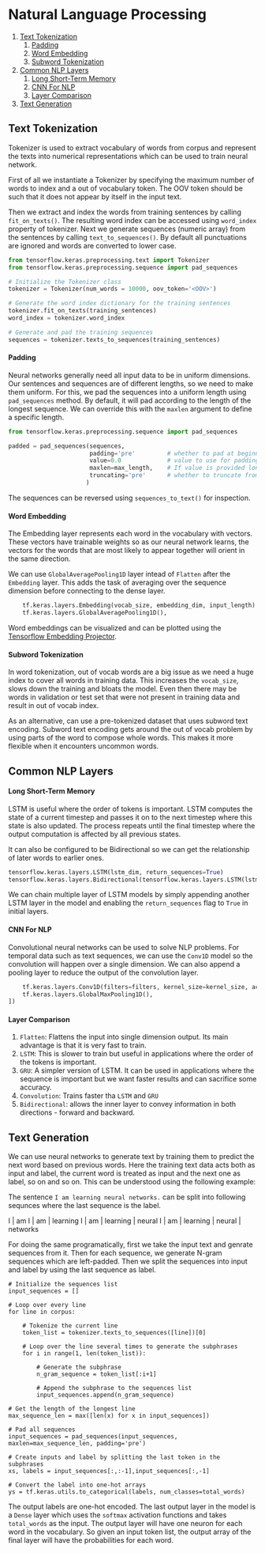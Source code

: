 # Natural Language Processing

1. [Text Tokenization](#text-tokenization)
    1. [Padding](#padding)
    2. [Word Embedding](#word-embedding)
    3. [Subword Tokenization](#subword-tokenization)
2. [Common NLP Layers](#common-nlp-layers)
    1. [Long Short-Term Memory](#long-short-term-memory)
    2. [CNN For NLP](#cnn-for-nlp)
    3. [Layer Comparison](#layer-comparison)
3. [Text Generation](#text-generation)

## Text Tokenization

Tokenizer is used to extract vocabulary of words from corpus and represent the texts into numerical representations which can be used to train neural network.

First of all we instantiate a Tokenizer by specifying the maximum number of words to index and a out of vocabulary token. The OOV token should be such that it does not appear by itself in the input text.

Then we extract and index the words from training sentences by calling `fit_on_texts()`. The resulting word index can be accessed using `word_index` property of tokenizer. Next we generate sequences (numeric array) from the sentences by calling `text_to_sequences()`. By default all punctuations are ignored and words are converted to lower case. 

```python
from tensorflow.keras.preprocessing.text import Tokenizer
from tensorflow.keras.preprocessing.sequence import pad_sequences

# Initialize the Tokenizer class
tokenizer = Tokenizer(num_words = 10000, oov_token='<OOV>')

# Generate the word index dictionary for the training sentences
tokenizer.fit_on_texts(training_sentences)
word_index = tokenizer.word_index

# Generate and pad the training sequences
sequences = tokenizer.texts_to_sequences(training_sentences)
```

#### Padding

Neural networks generally need all input data to be in uniform dimensions. Our sentences and sequences are of different lengths, so we need to make them uniform. For this, we pad the sequences into a uniform length using `pad_sequences` method. By default, it will pad according to the length of the longest sequence. We can override this with the `maxlen` argument to define a specific length.

```python
from tensorflow.keras.preprocessing.sequence import pad_sequences

padded = pad_sequences(sequences,
                       padding='pre'         # whether to pad at beginning (pre) or end(post), default pre
                       value=0.0             # value to use for padding, defaults to zero
                       maxlen=max_length,    # If value is provided longer sequences are truncated
                       truncating='pre'      # whether to truncate from begining or end
                      )
```

The sequences can be reversed using `sequences_to_text()` for inspection.

#### Word Embedding

The Embedding layer represents each word in the vocabulary with vectors. These vectors have trainable weights so as our neural network learns, the vectors for the words that are most likely to appear together will orient in the same direction.

We can use `GlobalAveragePooling1D` layer intead of `Flatten` after the `Embedding` layer. This adds the task of averaging over the sequence dimension before connecting to the dense layer.

```python
    tf.keras.layers.Embedding(vocab_size, embedding_dim, input_length)
    tf.keras.layers.GlobalAveragePooling1D(),
```

Word embeddings can be visualized and can be plotted using the [Tensorflow Embedding Projector](https://projector.tensorflow.org/).

#### Subword Tokenization

In word tokenization, out of vocab words are a big issue as we need a huge index to cover all words in training data. This increases the `vocab_size`, slows down the training and bloats the model. Even then there may be words in validation or test set that were not present in training data and result in out of vocab index.

As an alternative, can use a pre-tokenized dataset that uses subword text encoding. Subword text encoding gets around the out of vocab problem by using parts of the word to compose whole words. This makes it more flexible when it encounters uncommon words.

## Common NLP Layers

#### Long Short-Term Memory

LSTM is useful where the order of tokens is important. LSTM computes the state of a current timestep and passes it on to the next timestep where this state is also updated. The process repeats until the final timestep where the output computation is affected by all previous states. 

It can also be configured to be Bidirectional so we can get the relationship of later words to earlier ones. 

```python
tensorflow.keras.layers.LSTM(lstm_dim, return_sequences=True)
tensorflow.keras.layers.Bidirectional(tensorflow.keras.layers.LSTM(lstm_dim))
```

We can chain multiple layer of LSTM models by simply appending another LSTM layer in the model and enabling the `return_sequences` flag to `True` in initial layers. 

#### CNN For NLP 

Convolutional neural networks can be used to solve NLP problems. For temporal data such as text sequences, we can use the `Conv1D` model so the convolution will happen over a single dimension. We can also append a pooling layer to reduce the output of the convolution layer. 

```python
    tf.keras.layers.Conv1D(filters=filters, kernel_size=kernel_size, activation='relu'),
    tf.keras.layers.GlobalMaxPooling1D(),
])
```

#### Layer Comparison

1. `Flatten`: Flattens the input into single dimension output. Its main advantage is that it is very fast to train.
2. `LSTM`: This is slower to train but useful in applications where the order of the tokens is important.
3. `GRU`: A simpler version of LSTM. It can be used in applications where the sequence is important but we want faster results and can sacrifice some accuracy.
4. `Convolution`: Trains faster tha `LSTM` and `GRU`
5. `Bidirectional`: allows the inner layer to convey information in both directions - forward and backward.

## Text Generation

We can use neural networks to generate text by training them to predict the next word based on previous words. Here the training text data acts both as input and label, the current word is treated as input and the next one as label, so on and so on. This can be understood using the following example:

The sentence `I am learning neural networks.` can be split into following sequnces where the last sequence is the label.

I | am
I | am | learning
I | am | learning | neural
I | am | learning | neural | networks

For doing the same programatically, first we take the input text and genrate sequences from it. Then for each sequence, we generate N-gram sequences which are left-padded. Then we split the sequences into input and label by using the last sequence as label.


```phython
# Initialize the sequences list
input_sequences = []

# Loop over every line
for line in corpus:

	# Tokenize the current line
	token_list = tokenizer.texts_to_sequences([line])[0]

	# Loop over the line several times to generate the subphrases
	for i in range(1, len(token_list)):
		
		# Generate the subphrase
		n_gram_sequence = token_list[:i+1]

		# Append the subphrase to the sequences list
		input_sequences.append(n_gram_sequence)

# Get the length of the longest line
max_sequence_len = max([len(x) for x in input_sequences])

# Pad all sequences
input_sequences = pad_sequences(input_sequences, maxlen=max_sequence_len, padding='pre')

# Create inputs and label by splitting the last token in the subphrases
xs, labels = input_sequences[:,:-1],input_sequences[:,-1]

# Convert the label into one-hot arrays
ys = tf.keras.utils.to_categorical(labels, num_classes=total_words)

```

The output labels are one-hot encoded. The last output layer in the model is a `Dense` layer which uses the `softmax` activation functions and takes `total_words` as the input. The output layer will have one neuron for each word in the vocabulary. So given an input token list, the output array of the final layer will have the probabilities for each word.


